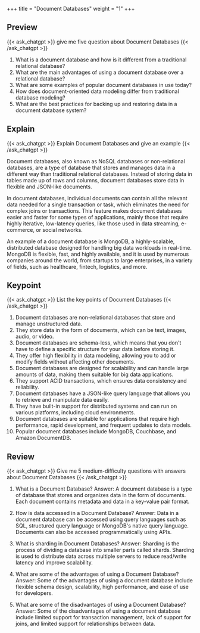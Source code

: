 +++
title = "Document Databases"
weight = "1"
+++
## Preview
{{< ask_chatgpt >}}
give me five question about Document Databases
{{< /ask_chatgpt >}}



1. What is a document database and how is it different from a traditional relational database?
2. What are the main advantages of using a document database over a relational database?
3. What are some examples of popular document databases in use today?
4. How does document-oriented data modeling differ from traditional database modeling?
5. What are the best practices for backing up and restoring data in a document database system?   

## Explain
{{< ask_chatgpt >}}
Explain Document Databases and give an example
{{< /ask_chatgpt >}}



Document databases, also known as NoSQL databases or non-relational databases, are a type of database that stores and manages data in a different way than traditional relational databases. Instead of storing data in tables made up of rows and columns, document databases store data in flexible and JSON-like documents.

In document databases, individual documents can contain all the relevant data needed for a single transaction or task, which eliminates the need for complex joins or transactions. This feature makes document databases easier and faster for some types of applications, mainly those that require highly iterative, low-latency queries, like those used in data streaming, e-commerce, or social networks.

An example of a document database is MongoDB, a highly-scalable, distributed database designed for handling big data workloads in real-time. MongoDB is flexible, fast, and highly available, and it is used by numerous companies around the world, from startups to large enterprises, in a variety of fields, such as healthcare, fintech, logistics, and more.   

## Keypoint
{{< ask_chatgpt >}}
List the key points of Document Databases
{{< /ask_chatgpt >}}



1. Document databases are non-relational databases that store and manage unstructured data.
2. They store data in the form of documents, which can be text, images, audio, or video.
3. Document databases are schema-less, which means that you don't have to define a specific structure for your data before storing it.
4. They offer high flexibility in data modeling, allowing you to add or modify fields without affecting other documents.
5. Document databases are designed for scalability and can handle large amounts of data, making them suitable for big data applications.
6. They support ACID transactions, which ensures data consistency and reliability.
7. Document databases have a JSON-like query language that allows you to retrieve and manipulate data easily.
8. They have built-in support for distributed systems and can run on various platforms, including cloud environments.
9. Document databases are suitable for applications that require high performance, rapid development, and frequent updates to data models.
10. Popular document databases include MongoDB, Couchbase, and Amazon DocumentDB.   

## Review
{{< ask_chatgpt >}}
Give me 5 medium-difficulty questions with answers about Document Databases
{{< /ask_chatgpt >}}



1. What is a Document Database?
Answer: A document database is a type of database that stores and organizes data in the form of documents. Each document contains metadata and data in a key-value pair format.

2. How is data accessed in a Document Database?
Answer: Data in a document database can be accessed using query languages such as SQL, structured query language or MongoDB's native query language. Documents can also be accessed programmatically using APIs.

3. What is sharding in Document Databases?
Answer: Sharding is the process of dividing a database into smaller parts called shards. Sharding is used to distribute data across multiple servers to reduce read/write latency and improve scalability.

4. What are some of the advantages of using a Document Database?
Answer: Some of the advantages of using a document database include flexible schema design, scalability, high performance, and ease of use for developers.

5. What are some of the disadvantages of using a Document Database?
Answer: Some of the disadvantages of using a document database include limited support for transaction management, lack of support for joins, and limited support for relationships between data.   

